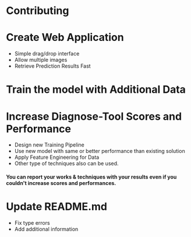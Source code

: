 # Contributing 

# Create Web Application 
- Simple drag/drop interface
- Allow multiple images
- Retrieve Prediction Results Fast


# Train the model with Additional Data

# Increase Diagnose-Tool Scores and Performance
- Design new Training Pipeline
- Use new model with same or better performance than existing solution
- Apply Feature Engineering for Data
- Other type of techniques also can be used.

 #### You can report your works & techniques with your results even if you couldn't increase scores and performances. 

# Update README.md
- Fix type errors
- Add additional information
